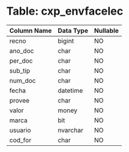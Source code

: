 # Table: cxp_envfacelec

| Column Name | Data Type | Nullable |
|-------------|-----------|----------|
| recno | bigint | NO |
| ano_doc | char | NO |
| per_doc | char | NO |
| sub_tip | char | NO |
| num_doc | char | NO |
| fecha | datetime | NO |
| provee | char | NO |
| valor | money | NO |
| marca | bit | NO |
| usuario | nvarchar | NO |
| cod_for | char | NO |

